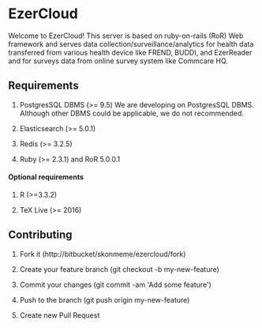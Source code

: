# EzerCloud

Welcome to EzerCloud!
This server is based on ruby-on-rails (RoR) Web framework and serves data collection/surveillance/analytics for health data transferred from various health device like FREND, BUDDI, and EzerReader and for surveys data from online survey system like Commcare HQ.

## Requirements

1. PostgresSQL DBMS (>= 9.5)
We are developing on PostgresSQL DBMS. Although other DBMS could be applicable, we do not recommended.

2. Elasticsearch (>= 5.0.1)

3. Redis (>= 3.2.5)

4. Ruby (>= 2.3.1) and RoR 5.0.0.1

#### Optional requirements

1. R (>=3.3.2)

2. TeX Live (>= 2016)

## Contributing
1. Fork it (http://bitbucket/skonmeme/ezercloud/fork)

2. Create your feature branch (git checkout -b my-new-feature)

3. Commit your changes (git commit -am 'Add some feature')

4. Push to the branch (git push origin my-new-feature)

5. Create new Pull Request